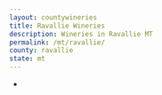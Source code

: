 ```yaml
---
layout: countywineries
title: Ravallie Wineries
description: Wineries in Ravallie MT
permalink: /mt/ravallie/
county: ravallie
state: mt
---
```

-
